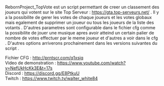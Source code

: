 RebornProject_TopVote est un script permettant de creer un classement des joueurs qui votent sur le site Top Serveur : https://gta.top-serveurs.net/ . Il y a la possibilite de gerer les votes de chaque joueurs et les votes globaux mais egalement de supprimer un joueur ou tous les joueurs de la liste des votants . 
D'autres parametres sont configurable dans le fichier cfg comme la possibilite de jouer une musique apres avoir atteind un certain palier de nombre de votes effectuer par le meme joueur et d'autres a voir dans le cfg . 
D'autres options arriverons prochainement dans les versions suivantes du script . 

Fichier CFG : http://prntscr.com/q1xsjq <br>
Video de demonstration : https://www.youtube.com/watch?v=NefUkHcKk3E&t=17s <br>
Discord : https://discord.gg/E8PtkuU <br>
Twitch : https://www.twitch.tv/walter_white84 <br>
